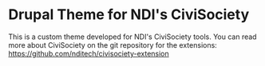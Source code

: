 # Drupal Theme for NDI's CiviSociety

This is a custom theme developed for NDI's CiviSociety tools. You can read more about CiviSociety on the git repository for the extensions: https://github.com/nditech/civisociety-extension
